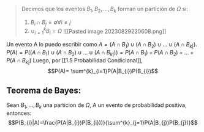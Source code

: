 > Decimos que los eventos $B_1,B_2, \dots,B_{k}$ forman un partición de $\Omega$ si:
> 1. $B_i \cap B_j=\emptyset \forall i \neq j$ 
> 2. $\cup^k_{i=1}B_{i}= \Omega$
> ![[Pasted image 20230829220608.png]]

Un evento A lo puedo escribir como $A= (A\cap B_{1})\cup(A \cap B_{2})\cup\dots \cup(A\cap B_{k|})$. 
$P(A)=P((A\cap B_{1})\cup(A \cap B_{2})\cup\dots \cup(A\cap B_{k|}))=P(A\cap B_{1})+P(A \cap B_{2})+\dots+P(A\cap B_{k|})$
Luego, por [[1.5 Probabilidad Condicional]], $$P(A)= \sum^{k}_{i=1}P(A|B_{i})P(B_{i})$$

## Teorema de Bayes: 
Sean $B_{1},\dots,B_{k}$ una particion de $\Omega$, A un evento de probabilidad positiva, entonces:
$$P(B_{i}|A)=\frac{P(A|B_{i})P(B_{i}))}{\sum^{k}_{j=1}P(A|B_{j})P(B_{j})}$$